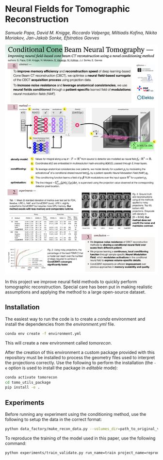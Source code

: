 # Neural Fields for Tomographic Reconstruction

_Samuele Papa, David M. Knigge, Riccardo Valperga, Miltiadis Kofina, Nikita Moriakov, Jan-Jakob Sonke, Efstratios Gavves_

<img src="poster.png" alt="poster"/>

In this project we improve neural field methods to quickly perform tomographic reconstruction.
Special care has been put in making realistic assumptions and applying the method to a large open-source dataset.

## Installation
The easiest way to run the code is to create a *conda* environment and install the dependencies from the *environment.yml* file.
```bash
conda env create -f environment.yml
```

This will create a new environment called *tomorecon*.

After the creation of this environment a custom package provided with this repository must be installed to process the geometry files
used to interpret the projections correctly.
Use the following to perform the installation (the `-e` option is used to install the package in *editable* mode):

```bash
conda activate tomorecon
cd tomo_utils_package
pip install -e .
```

## Experiments
Before running any experiment using the conditioning method, use the following to setup the data in the correct format:

```bash
python data_factory/make_recon_data.py --volumes_dir=path_to_original_volumes --recons_dir=path_to_recon_volumes
```

To reproduce the training of the model used in this paper, use the following command:

```bash
python experiments/train_validate.py run_name=train project_name=reproduce dataset.path=path_to_recon_volumes dataset.original_volumes_path=path_to_original_volumes val_dataset.path=path_to_original_volumes dataset.name=reconstructions val_dataset.name=projection nef.type=Hash nef.num_hidden=128 nef.num_layers=2 nef.final_act=relu training.lr=5e-05 nef.conditioning.spatial_cfg.type=Hash nef.conditioning.spatial_cfg.num_layers=2 nef.conditioning.spatial_cfg.num_hidden=128 training.max_time=3600000000 dataset.num_vols=200 hydra.run.dir=path_to_output
```
